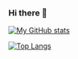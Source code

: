 ### Hi there 👋

<!--
**yh-nr/yh-nr** is a ✨ _special_ ✨ repository because its `README.md` (this file) appears on your GitHub profile.

Here are some ideas to get you started:

- 🔭 I’m currently working on ...
- 🌱 I’m currently learning ...
- 👯 I’m looking to collaborate on ...
- 🤔 I’m looking for help with ...
- 💬 Ask me about ...
- 📫 How to reach me: ...
- 😄 Pronouns: ...
- ⚡ Fun fact: ...
-->


[![My GitHub stats](https://github-readme-stats.vercel.app/api?username=yh-nr&theme=vue-dark&show_icons=true)](https://github.com/yh-nr/github-readme-stats)

[![Top Langs](https://github-readme-stats.vercel.app/api/top-langs/?username=yh-nr&theme=vue-dark&show_icons=true&layout=compact)](https://github.com/yh-nr/github-readme-stats)

